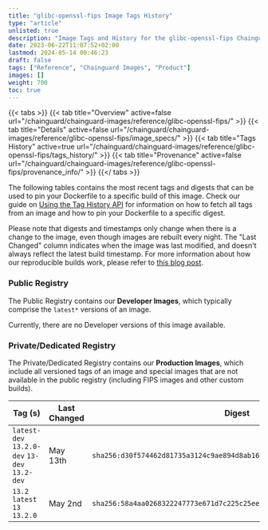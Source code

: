 ```yaml
---
title: "glibc-openssl-fips Image Tags History"
type: "article"
unlisted: true
description: "Image Tags and History for the glibc-openssl-fips Chainguard Image"
date: 2023-06-22T11:07:52+02:00
lastmod: 2024-05-14 00:46:23
draft: false
tags: ["Reference", "Chainguard Images", "Product"]
images: []
weight: 700
toc: true
---
```


{{< tabs >}}
{{< tab title="Overview" active=false url="/chainguard/chainguard-images/reference/glibc-openssl-fips/" >}}
{{< tab title="Details" active=false url="/chainguard/chainguard-images/reference/glibc-openssl-fips/image_specs/" >}}
{{< tab title="Tags History" active=true url="/chainguard/chainguard-images/reference/glibc-openssl-fips/tags_history/" >}}
{{< tab title="Provenance" active=false url="/chainguard/chainguard-images/reference/glibc-openssl-fips/provenance_info/" >}}
{{</ tabs >}}

The following tables contains the most recent tags and digests that can be used to pin your Dockerfile to a specific build of this image. Check our guide on [Using the Tag History API](/chainguard/chainguard-images/using-the-tag-history-api/) for information on how to fetch all tags from an image and how to pin your Dockerfile to a specific digest.

Please note that digests and timestamps only change when there is a change to the image, even though images are rebuilt every night. The "Last Changed" column indicates when the image was last modified, and doesn't always reflect the latest build timestamp. For more information about how our reproducible builds work, please refer to [this blog post](https://www.chainguard.dev/unchained/reproducing-chainguards-reproducible-image-builds).

### Public Registry
The Public Registry contains our **Developer Images**, which typically comprise the `latest*` versions of an image.

Currently, there are no Developer versions of this image available.

### Private/Dedicated Registry
The Private/Dedicated Registry contains our **Production Images**, which include all versioned tags of an image and special images that are not available in the public registry (including FIPS images and other custom builds).

| Tag (s)                                        | Last Changed | Digest                                                                    |
|------------------------------------------------|--------------|---------------------------------------------------------------------------|
|  `latest-dev` `13.2.0-dev` `13-dev` `13.2-dev` | May 13th     | `sha256:d30f574462d81735a3124c9ae894d8ab1643c5c70c999b488619049c347ee9d1` |
|  `13.2` `latest` `13` `13.2.0`                 | May 2nd      | `sha256:58a4aa0268322247773e671d7c225c25eeb351402f5cc15b0774e3e029cd7c3c` |

